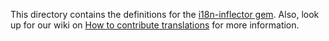 This directory contains the definitions for the [i18n-inflector gem](https://github.com/siefca/i18n-inflector).
Also, look up for our wiki on [How to contribute translations](https://wiki.diasporafoundation.org/Contribute_translations) for more information.
